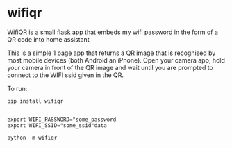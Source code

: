 # wifiqr

WifiQR is a small flask app that embeds my wifi password in the form of a QR code into home assistant

This is a simple 1 page app that returns a QR image that is recognised by most mobile devices (both Android an iPhone). 
Open your camera app, hold your camera in front of the QR image and wait 
until you are prompted to connect to the WIFI ssid given in the QR.


To run:

```
pip install wifiqr


export WIFI_PASSWORD="some_password
export WIFI_SSID="some_ssid"data

python -m wifiqr
```


